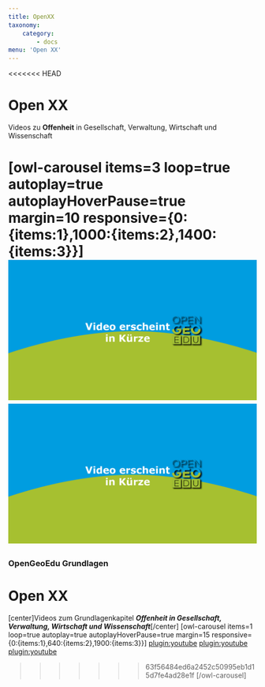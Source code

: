 ```yaml
---
title: OpenXX
taxonomy:
    category:
        - docs
menu: 'Open XX'
---
```

<<<<<<< HEAD
# Open XX

Videos zu **Offenheit** in Gesellschaft, Verwaltung, Wirtschaft und Wissenschaft

[owl-carousel items=3 loop=true autoplay=true autoplayHoverPause=true margin=10 responsive={0:{items:1},1000:{items:2},1400:{items:3}}]
![](placeholder.png)
![](placeholder.png)
=======
### OpenGeoEdu Grundlagen

# Open&nbsp;XX

[center]Videos zum Grundlagenkapitel ***Offenheit in Gesellschaft, Verwaltung, Wirtschaft und Wissenschaft***[/center]
[owl-carousel items=1 loop=true autoplay=true autoplayHoverPause=true margin=15 responsive={0:{items:1},640:{items:2},1900:{items:3}}]
[plugin:youtube](https://youtu.be/ptBpbXDczRU)
[plugin:youtube](https://youtu.be/UJbe0dw2gsA)
[plugin:youtube](https://youtu.be/5zNjgi6Jkdw)
>>>>>>> 63f56484ed6a2452c50995eb1d15d7fe4ad28e1f
[/owl-carousel]
